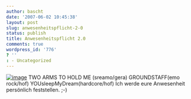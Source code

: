 ```yaml
---
author: bascht
date: '2007-06-02 10:45:38'
layout: post
slug: anwesenheitspflicht-2-0
status: publish
title: Anwesenheitspflicht 2.0
comments: true
wordpress_id: '776'
? ''
: - Uncategorized
---
```


[![image](http://bascht.files.wordpress.com/2007/06/media_httpwwwbaschtcomuploads200706flyerbunteslandjpg_ctpdqyhlozvdmbl-scaled1000.jpg?w=300)](http://bascht.files.wordpress.com/2007/06/media_httpwwwbaschtcomuploads200706flyerbunteslandjpg_ctpdqyhlozvdmbl-scaled1000.jpg)
TWO ARMS TO HOLD ME (sreamo/gera) GROUNDSTAFF(emo rock/hof)
YOUsleepMyDream(hardcore/hof) Ich werde eure Anwesenheit persönlich
feststellen. ;-)


